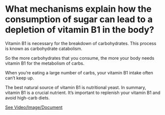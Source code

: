 # What mechanisms explain how the consumption of sugar can lead to a depletion of vitamin B1 in the body?

Vitamin B1 is necessary for the breakdown of carbohydrates. This process is known as carbohydrate catabolism.

So the more carbohydrates that you consume, the more your body needs vitamin B1 for the metabolism of carbs.

When you’re eating a large number of carbs, your vitamin B1 intake often can’t keep up.

The best natural source of vitamin B1 is nutritional yeast. In summary, vitamin B1 is a crucial nutrient. It’s important to replenish your vitamin B1 and avoid high-carb diets.

 [See Video/Image/Document](https://hls-player.drberg.com/asset?path=migrated-assets/why-does-eating-sugar-deplete-vitamin-b1)